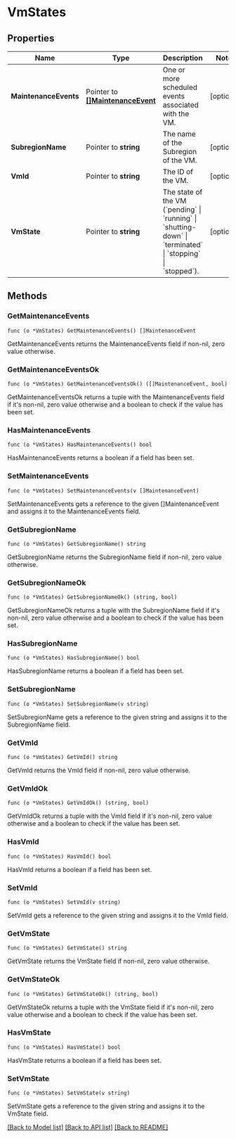 # VmStates

## Properties

Name | Type | Description | Notes
------------ | ------------- | ------------- | -------------
**MaintenanceEvents** | Pointer to [**[]MaintenanceEvent**](MaintenanceEvent.md) | One or more scheduled events associated with the VM. | [optional] 
**SubregionName** | Pointer to **string** | The name of the Subregion of the VM. | [optional] 
**VmId** | Pointer to **string** | The ID of the VM. | [optional] 
**VmState** | Pointer to **string** | The state of the VM (&#x60;pending&#x60; \\| &#x60;running&#x60; \\| &#x60;shutting-down&#x60; \\| &#x60;terminated&#x60; \\| &#x60;stopping&#x60; \\| &#x60;stopped&#x60;). | [optional] 

## Methods

### GetMaintenanceEvents

`func (o *VmStates) GetMaintenanceEvents() []MaintenanceEvent`

GetMaintenanceEvents returns the MaintenanceEvents field if non-nil, zero value otherwise.

### GetMaintenanceEventsOk

`func (o *VmStates) GetMaintenanceEventsOk() ([]MaintenanceEvent, bool)`

GetMaintenanceEventsOk returns a tuple with the MaintenanceEvents field if it's non-nil, zero value otherwise
and a boolean to check if the value has been set.

### HasMaintenanceEvents

`func (o *VmStates) HasMaintenanceEvents() bool`

HasMaintenanceEvents returns a boolean if a field has been set.

### SetMaintenanceEvents

`func (o *VmStates) SetMaintenanceEvents(v []MaintenanceEvent)`

SetMaintenanceEvents gets a reference to the given []MaintenanceEvent and assigns it to the MaintenanceEvents field.

### GetSubregionName

`func (o *VmStates) GetSubregionName() string`

GetSubregionName returns the SubregionName field if non-nil, zero value otherwise.

### GetSubregionNameOk

`func (o *VmStates) GetSubregionNameOk() (string, bool)`

GetSubregionNameOk returns a tuple with the SubregionName field if it's non-nil, zero value otherwise
and a boolean to check if the value has been set.

### HasSubregionName

`func (o *VmStates) HasSubregionName() bool`

HasSubregionName returns a boolean if a field has been set.

### SetSubregionName

`func (o *VmStates) SetSubregionName(v string)`

SetSubregionName gets a reference to the given string and assigns it to the SubregionName field.

### GetVmId

`func (o *VmStates) GetVmId() string`

GetVmId returns the VmId field if non-nil, zero value otherwise.

### GetVmIdOk

`func (o *VmStates) GetVmIdOk() (string, bool)`

GetVmIdOk returns a tuple with the VmId field if it's non-nil, zero value otherwise
and a boolean to check if the value has been set.

### HasVmId

`func (o *VmStates) HasVmId() bool`

HasVmId returns a boolean if a field has been set.

### SetVmId

`func (o *VmStates) SetVmId(v string)`

SetVmId gets a reference to the given string and assigns it to the VmId field.

### GetVmState

`func (o *VmStates) GetVmState() string`

GetVmState returns the VmState field if non-nil, zero value otherwise.

### GetVmStateOk

`func (o *VmStates) GetVmStateOk() (string, bool)`

GetVmStateOk returns a tuple with the VmState field if it's non-nil, zero value otherwise
and a boolean to check if the value has been set.

### HasVmState

`func (o *VmStates) HasVmState() bool`

HasVmState returns a boolean if a field has been set.

### SetVmState

`func (o *VmStates) SetVmState(v string)`

SetVmState gets a reference to the given string and assigns it to the VmState field.


[[Back to Model list]](../README.md#documentation-for-models) [[Back to API list]](../README.md#documentation-for-api-endpoints) [[Back to README]](../README.md)


